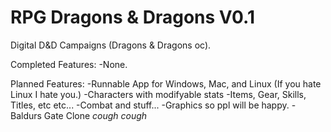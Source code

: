 # RPG Dragons & Dragons V0.1
Digital D&D Campaigns (Dragons & Dragons oc).

Completed Features:
-None.

Planned Features:
-Runnable App for Windows, Mac, and Linux  (If you hate Linux I hate you.)
-Characters with modifyable stats
-Items, Gear, Skills, Titles, etc etc...
-Combat and stuff...
-Graphics so ppl will be happy.
-Baldurs Gate Clone *cough cough*